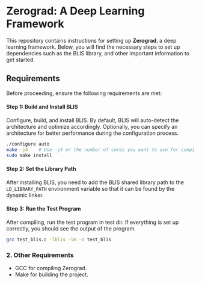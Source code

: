 # Zerograd: A Deep Learning Framework

This repository contains instructions for setting up **Zerograd**, a deep learning framework. Below, you will find the necessary steps to set up dependencies such as the BLIS library, and other important information to get started.

## Requirements

Before proceeding, ensure the following requirements are met:

#### Step 1: Build and Install BLIS

Configure, build, and install BLIS. By default, BLIS will auto-detect the architecture and optimize accordingly. Optionally, you can specify an architecture for better performance during the configuration process.

```bash
./configure auto
make -j4    # Use -j4 or the number of cores you want to use for compilation
sudo make install
```

#### Step 2: Set the Library Path

After installing BLIS, you need to add the BLIS shared library path to the `LD_LIBRARY_PATH` environment variable so that it can be found by the dynamic linker.

#### Step 3: Run the Test Program

After compiling, run the test program in test dir. If everything is set up correctly, you should see the output of the program.


```bash
gcc test_blis.c -lblis -lm -o test_blis
```

### 2. Other Requirements

- GCC for compiling Zerograd.
- Make for building the project.

